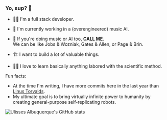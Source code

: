 
<!--
### Yo, sup? 👋

Here are some ideas to get you started:

- 🔭 I’m currently working on ...
- 🌱 I’m currently learning ...
- 👯 I’m looking to collaborate on ...
- 🤔 I’m looking for help with ...
- 💬 Ask me about ...
- 📫 How to reach me: ...
- 😄 Pronouns: ...
- ⚡ Fun fact: ...
-->


### Yo, sup? 👋

- 👨‍💻 I'm a full stack developer.
  
- 🎵 I'm currently working in a (overengineered) music AI.
- 👥 If you're doing music or AI too, [__CALL ME__](https://api.whatsapp.com/send/?phone=558393450389&text=Hello,%20I%20saw%20your%20github%20profile&type=phone_number&app_absent=0).  
We can be like Jobs & Wozniak, Gates & Allen, or Page & Brin. 

- 🏗 I want to build a lot of valuable things.
- 👨‍🔬 I love to learn basically anything labored with the scientific method.


Fun facts: 
- At the time I'm writing, I have more commits here in the last year than [Linus Torvalds](https://github.com/torvalds).
- My ultimate goal is to bring virtually infinite power to humanity by creating general-purpose self-replicating robots.


![Ulisses Albuquerque's GitHub stats](https://github-readme-stats.vercel.app/api?username=yolisses&count_private=true&theme=tokyonight)
